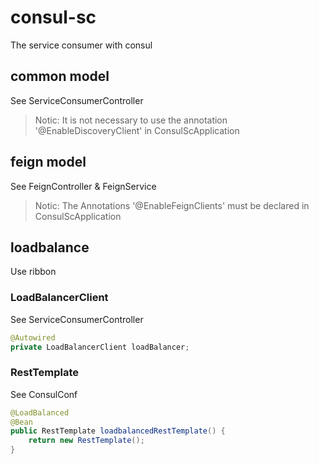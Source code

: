 # consul-sc
The service consumer with consul

## common model
See ServiceConsumerController
> Notic: It is not necessary to use the annotation '@EnableDiscoveryClient' in ConsulScApplication

## feign model
See FeignController & FeignService
> Notic: The Annotations '@EnableFeignClients' must be declared in ConsulScApplication

## loadbalance
Use ribbon

### LoadBalancerClient
See ServiceConsumerController

```java
@Autowired
private LoadBalancerClient loadBalancer;
```

### RestTemplate
See ConsulConf

```java
@LoadBalanced
@Bean
public RestTemplate loadbalancedRestTemplate() {
    return new RestTemplate();
}
```
